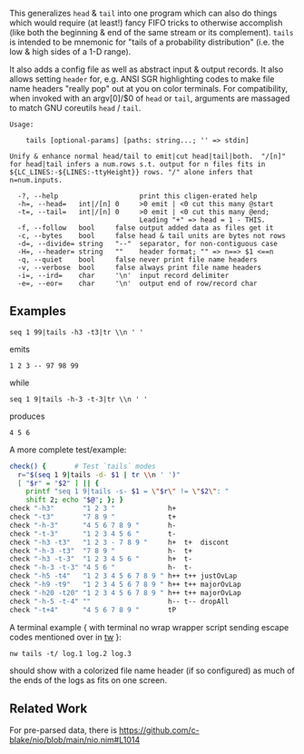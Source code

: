 This generalizes `head` & `tail` into one program which can also do things which
would require (at least!) fancy FIFO tricks to otherwise accomplish (like both
the beginning & end of the same stream or its complement).  `tails` is intended
to be mnemonic for "tails of a probability distribution" (i.e. the low & high
sides of a 1-D range).

It also adds a config file as well as abstract input & output records.  It also
allows setting `header` for, e.g. ANSI SGR highlighting codes to make file name
headers "really pop" out at you on color terminals.  For compatibility, when
invoked with an argv[0]/$0 of `head` or `tail`, arguments are massaged to match
GNU coreutils `head` / `tail`.

```
Usage:

    tails [optional-params] [paths: string...; '' => stdin]

Unify & enhance normal head/tail to emit|cut head|tail|both.  "/[n]"
for head|tail infers a num.rows s.t. output for n files fits in
${LC_LINES:-${LINES:-ttyHeight}} rows. "/" alone infers that n=num.inputs.

  -?, --help                    print this cligen-erated help
  -h=, --head=   int|/[n] 0     >0 emit | <0 cut this many @start
  -t=, --tail=   int|/[n] 0     >0 emit | <0 cut this many @end;
                                Leading "+" => head = 1 - THIS.
  -f, --follow   bool     false output added data as files get it
  -c, --bytes    bool     false head & tail units are bytes not rows
  -d=, --divide= string   "--"  separator, for non-contiguous case
  -H=, --header= string   ""    header format; "" => n==> $1 <==n
  -q, --quiet    bool     false never print file name headers
  -v, --verbose  bool     false always print file name headers
  -i=, --ird=    char     '\n'  input record delimiter
  -e=, --eor=    char     '\n'  output end of row/record char
```

Examples
--------

```
seq 1 99|tails -h3 -t3|tr \\n ' '
```
emits
```
1 2 3 -- 97 98 99
```
while
```
seq 1 9|tails -h-3 -t-3|tr \\n ' '
```
produces
```
4 5 6
```

A more complete test/example:
```sh
check() {       # Test `tails` modes
  r="$(seq 1 9|tails -d- $1 | tr \\n ' ')"
  [ "$r" = "$2" ] || {
    printf "seq 1 9|tails -s- $1 = \"$r\" != \"$2\": "
    shift 2; echo "$@"; }; }
check "-h3"       "1 2 3 "             h+
check "-t3"       "7 8 9 "             t+
check "-h-3"      "4 5 6 7 8 9 "       h-
check "-t-3"      "1 2 3 4 5 6 "       t-
check "-h3 -t3"   "1 2 3 - 7 8 9 "     h+  t+  discont
check "-h-3 -t3"  "7 8 9 "             h-  t+
check "-h3 -t-3"  "1 2 3 4 5 6 "       h+  t-
check "-h-3 -t-3" "4 5 6 "             h-  t-
check "-h5 -t4"   "1 2 3 4 5 6 7 8 9 " h++ t++ justOvLap
check "-h9 -t9"   "1 2 3 4 5 6 7 8 9 " h++ t++ majorOvLap
check "-h20 -t20" "1 2 3 4 5 6 7 8 9 " h++ t++ majorOvLap
check "-h-5 -t-4" ""                   h-- t-- dropAll
check "-t+4"      "4 5 6 7 8 9 "       tP
```

A terminal example { with terminal no wrap wrapper script sending escape codes
mentioned over in [tw](tw.md) }:
```
nw tails -t/ log.1 log.2 log.3
```
should show with a colorized file name header (if so configured) as much of the
ends of the logs as fits on one screen.

Related Work
------------
For pre-parsed data, there is
https://github.com/c-blake/nio/blob/main/nio.nim#L1014
